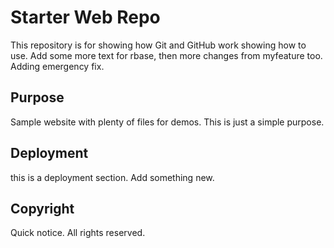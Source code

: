 # Starter Web Repo

This repository is for showing how Git and GitHub work
showing how to use.
Add some more text for rbase, then more changes from myfeature too. Adding emergency fix.

## Purpose

Sample website with plenty of files for demos. This is just a simple purpose.

## Deployment

this is a deployment section.
Add something new.

## Copyright

Quick notice. All rights reserved.